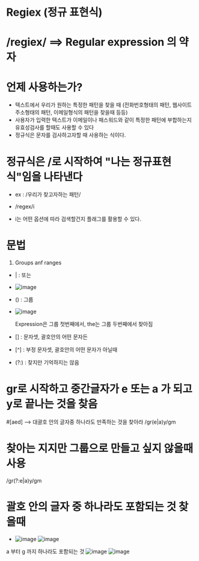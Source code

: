 # Regiex (정규 표현식)

# /regiex/ ==> Regular expression 의 약자

# 언제 사용하는가?
 - 텍스트에서 우리가 원하는 특정한 패턴을 찾을 때 (전화번호형태의 패턴, 웹사이트 주소형태의 패턴, 이메일형식의 패턴을 찾을때 등등)
 - 사용자가 입력한 텍스트가 이메일이나 패스워드와 같이 특정한 패턴에 부합하는지 유효성검사를 할때도 사용할 수 있다
 - 정규식은 문자를 검사하고자할 때 사용하는 식이다.

# 정규식은 /로 시작하여 "나는 정규표현식"임을 나타낸다
 - ex :  /우리가 찾고자하는 패턴/

 - /regex/i
 - i는 어떤 옵션에 따라 검색할건지 플래그를 활용할 수 있다.

# 문법
 1) Groups anf ranges
 -  | : 또는
 - ![image](https://github.com/yeon2716/Regiex/assets/145514579/69721c2e-7c11-4a73-bdfa-096722236532)

 - () : 그룹
 - ![image](https://github.com/yeon2716/Regiex/assets/145514579/862fc347-1358-47a2-bcff-036f41437e6b)


    Expression은 그룹 첫번째에서, the는 그룹 두번째에서 찾아짐
   
 - [] : 문자셋, 괄호안의 어떤 문자든
 - [^] : 부정 문자셋, 괄호안의 어떤 문자가 아닐때
 - (?:) : 찾지만 기억하지는 않음

 # gr로 시작하고 중간글자가 e 또는 a 가 되고 y로 끝나는 것을 찾음
 #[aed]  --> 대괄호 안의 글자중 하나라도 만족하는 것을 찾아라
 /gr(e|a)y/gm

 # 찾아는 지지만 그룹으로 만들고 싶지 않을때 사용
 /gr(?:e|a)y/gm 



# 괄호 안의 글자 중 하나라도 포함되는 것 찾을때
- ![image](https://github.com/yeon2716/Regiex/assets/145514579/9a631109-a5a3-4078-8535-3f2a2d211e9c)
![image](https://github.com/yeon2716/Regiex/assets/145514579/c9864318-442f-42dd-a4c2-47502a26c967)


a 부터 g 까지 하나라도 포함되는 것
![image](https://github.com/yeon2716/Regiex/assets/145514579/9eb3723d-5218-4b46-8e24-9c014cd47550)
![image](https://github.com/yeon2716/Regiex/assets/145514579/a9aa6a71-4033-4552-b342-566cf39fbc50)


 

